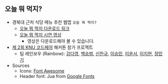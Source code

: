 ## 오늘 뭐 먹지?

- 경북대 근처 식당 메뉴 추천 웹앱 `오늘 뭐 먹지?`
  - [오늘 뭐 먹지 다운로드 링크](https://drive.google.com/file/d/1VB-xDg2EOUyH3Cl2NOQy9mbwkP5VnDsv/view?usp=sharing)
  - [오늘 뭐 먹지 시연 영상](https://github.com/tula3and/rainbow-meal/blob/main/data/Demo%20Video.mp4)
    - 영상은 다운로드해야 볼 수 있습니다.
- [제 2회 KNU 코드페어](https://event-us.kr/knu-it/event/24667) 해커톤 참가 프로젝트
  - 팀 레인보우 (Rainbow): [강다영](https://github.com/tula3and), [백승범](https://github.com/seung365), [신찬규](https://github.com/DDCS3T3), [이승민](https://github.com/milou-min), [이윤서](https://github.com/roiyeon), [이지현](https://github.com/ljhyeon), [장민기](https://github.com/guestzeroone)
- Sources
  - Icons: [Font Awesome](https://fontawesome.com/)
  - Header font: Jua from [Google Fonts](https://fonts.google.com/)
